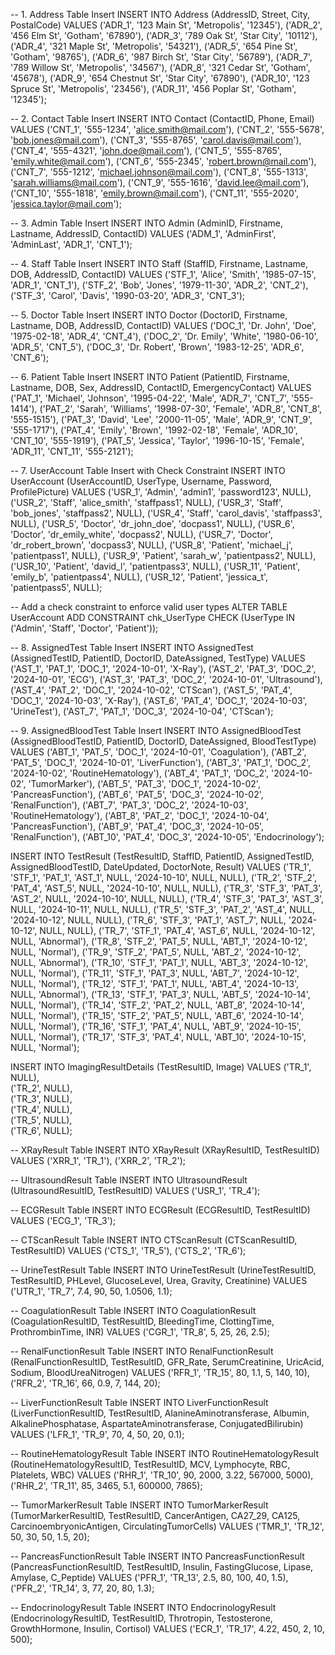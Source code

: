 -- 1. Address Table Insert
INSERT INTO Address (AddressID, Street, City, PostalCode) VALUES 
('ADR_1', '123 Main St', 'Metropolis', '12345'),
('ADR_2', '456 Elm St', 'Gotham', '67890'),
('ADR_3', '789 Oak St', 'Star City', '10112'),
('ADR_4', '321 Maple St', 'Metropolis', '54321'),
('ADR_5', '654 Pine St', 'Gotham', '98765'),
('ADR_6', '987 Birch St', 'Star City', '56789'),
('ADR_7', '789 Willow St', 'Metropolis', '34567'),
('ADR_8', '321 Cedar St', 'Gotham', '45678'),
('ADR_9', '654 Chestnut St', 'Star City', '67890'),
('ADR_10', '123 Spruce St', 'Metropolis', '23456'),
('ADR_11', '456 Poplar St', 'Gotham', '12345');

-- 2. Contact Table Insert
INSERT INTO Contact (ContactID, Phone, Email) VALUES 
('CNT_1', '555-1234', 'alice.smith@mail.com'),
('CNT_2', '555-5678', 'bob.jones@mail.com'),
('CNT_3', '555-8765', 'carol.davis@mail.com'),
('CNT_4', '555-4321', 'john.doe@mail.com'),
('CNT_5', '555-8765', 'emily.white@mail.com'),
('CNT_6', '555-2345', 'robert.brown@mail.com'),
('CNT_7', '555-1212', 'michael.johnson@mail.com'),
('CNT_8', '555-1313', 'sarah.williams@mail.com'),
('CNT_9', '555-1616', 'david.lee@mail.com'),
('CNT_10', '555-1818', 'emily.brown@mail.com'),
('CNT_11', '555-2020', 'jessica.taylor@mail.com');

-- 3. Admin Table Insert
INSERT INTO Admin (AdminID, Firstname, Lastname, AddressID, ContactID) VALUES 
('ADM_1', 'AdminFirst', 'AdminLast', 'ADR_1', 'CNT_1');

-- 4. Staff Table Insert
INSERT INTO Staff (StaffID, Firstname, Lastname, DOB, AddressID, ContactID) VALUES 
('STF_1', 'Alice', 'Smith', '1985-07-15', 'ADR_1', 'CNT_1'),
('STF_2', 'Bob', 'Jones', '1979-11-30', 'ADR_2', 'CNT_2'),
('STF_3', 'Carol', 'Davis', '1990-03-20', 'ADR_3', 'CNT_3');

-- 5. Doctor Table Insert
INSERT INTO Doctor (DoctorID, Firstname, Lastname, DOB, AddressID, ContactID) VALUES 
('DOC_1', 'Dr. John', 'Doe', '1975-02-18', 'ADR_4', 'CNT_4'),
('DOC_2', 'Dr. Emily', 'White', '1980-06-10', 'ADR_5', 'CNT_5'),
('DOC_3', 'Dr. Robert', 'Brown', '1983-12-25', 'ADR_6', 'CNT_6');

-- 6. Patient Table Insert
INSERT INTO Patient (PatientID, Firstname, Lastname, DOB, Sex, AddressID, ContactID, EmergencyContact) VALUES 
('PAT_1', 'Michael', 'Johnson', '1995-04-22', 'Male', 'ADR_7', 'CNT_7', '555-1414'),
('PAT_2', 'Sarah', 'Williams', '1998-07-30', 'Female', 'ADR_8', 'CNT_8', '555-1515'),
('PAT_3', 'David', 'Lee', '2000-11-05', 'Male', 'ADR_9', 'CNT_9', '555-1717'),
('PAT_4', 'Emily', 'Brown', '1992-02-18', 'Female', 'ADR_10', 'CNT_10', '555-1919'),
('PAT_5', 'Jessica', 'Taylor', '1996-10-15', 'Female', 'ADR_11', 'CNT_11', '555-2121');

-- 7. UserAccount Table Insert with Check Constraint
INSERT INTO UserAccount (UserAccountID, UserType, Username, Password, ProfilePicture) VALUES 
('USR_1', 'Admin', 'admin1', 'password123', NULL),
('USR_2', 'Staff', 'alice_smith', 'staffpass1', NULL),
('USR_3', 'Staff', 'bob_jones', 'staffpass2', NULL),
('USR_4', 'Staff', 'carol_davis', 'staffpass3', NULL),
('USR_5', 'Doctor', 'dr_john_doe', 'docpass1', NULL),
('USR_6', 'Doctor', 'dr_emily_white', 'docpass2', NULL),
('USR_7', 'Doctor', 'dr_robert_brown', 'docpass3', NULL),
('USR_8', 'Patient', 'michael_j', 'patientpass1', NULL),
('USR_9', 'Patient', 'sarah_w', 'patientpass2', NULL),
('USR_10', 'Patient', 'david_l', 'patientpass3', NULL),
('USR_11', 'Patient', 'emily_b', 'patientpass4', NULL),
('USR_12', 'Patient', 'jessica_t', 'patientpass5', NULL);

-- Add a check constraint to enforce valid user types
ALTER TABLE UserAccount
ADD CONSTRAINT chk_UserType CHECK (UserType IN ('Admin', 'Staff', 'Doctor', 'Patient'));

-- 8. AssignedTest Table Insert
INSERT INTO AssignedTest (AssignedTestID, PatientID, DoctorID, DateAssigned, TestType) VALUES
('AST_1', 'PAT_1', 'DOC_1', '2024-10-01', 'X-Ray'),
('AST_2', 'PAT_3', 'DOC_2', '2024-10-01', 'ECG'),
('AST_3', 'PAT_3', 'DOC_2', '2024-10-01', 'Ultrasound'),
('AST_4', 'PAT_2', 'DOC_1', '2024-10-02', 'CTScan'),
('AST_5', 'PAT_4', 'DOC_1', '2024-10-03', 'X-Ray'),
('AST_6', 'PAT_4', 'DOC_1', '2024-10-03', 'UrineTest'),
('AST_7', 'PAT_1', 'DOC_3', '2024-10-04', 'CTScan');

-- 9. AssignedBloodTest Table Insert
INSERT INTO AssignedBloodTest (AssignedBloodTestID, PatientID, DoctorID, DateAssigned, BloodTestType) VALUES
('ABT_1', 'PAT_5', 'DOC_1', '2024-10-01', 'Coagulation'),
('ABT_2', 'PAT_5', 'DOC_1', '2024-10-01', 'LiverFunction'),
('ABT_3', 'PAT_1', 'DOC_2', '2024-10-02', 'RoutineHematology'),
('ABT_4', 'PAT_1', 'DOC_2', '2024-10-02', 'TumorMarker'),
('ABT_5', 'PAT_3', 'DOC_1', '2024-10-02', 'PancreasFunction'),
('ABT_6', 'PAT_5', 'DOC_3', '2024-10-02', 'RenalFunction'),
('ABT_7', 'PAT_3', 'DOC_2', '2024-10-03', 'RoutineHematology'),
('ABT_8', 'PAT_2', 'DOC_1', '2024-10-04', 'PancreasFunction'),
('ABT_9', 'PAT_4', 'DOC_3', '2024-10-05', 'RenalFunction'),
('ABT_10', 'PAT_4', 'DOC_3', '2024-10-05', 'Endocrinology');

INSERT INTO TestResult (TestResultID, StaffID, PatientID, AssignedTestID, AssignedBloodTestID, DateUpdated, DoctorNote, Result) VALUES
('TR_1', 'STF_1', 'PAT_1', 'AST_1', NULL, '2024-10-10', NULL, NULL),
('TR_2', 'STF_2', 'PAT_4', 'AST_5', NULL, '2024-10-10', NULL, NULL),
('TR_3', 'STF_3', 'PAT_3', 'AST_2', NULL, '2024-10-10', NULL, NULL),
('TR_4', 'STF_3', 'PAT_3', 'AST_3', NULL, '2024-10-11', NULL, NULL),
('TR_5', 'STF_3', 'PAT_2', 'AST_4', NULL, '2024-10-12', NULL, NULL),
('TR_6', 'STF_3', 'PAT_1', 'AST_7', NULL, '2024-10-12', NULL, NULL),
('TR_7', 'STF_1', 'PAT_4', 'AST_6', NULL, '2024-10-12', NULL, 'Abnormal'),
('TR_8', 'STF_2', 'PAT_5', NULL, 'ABT_1', '2024-10-12', NULL, 'Normal'),
('TR_9', 'STF_2', 'PAT_5', NULL, 'ABT_2', '2024-10-12', NULL, 'Abnormal'),
('TR_10', 'STF_1', 'PAT_1', NULL, 'ABT_3', '2024-10-12', NULL, 'Normal'),
('TR_11', 'STF_1', 'PAT_3', NULL, 'ABT_7', '2024-10-12', NULL, 'Normal'),
('TR_12', 'STF_1', 'PAT_1', NULL, 'ABT_4', '2024-10-13', NULL, 'Abnormal'),
('TR_13', 'STF_1', 'PAT_3', NULL, 'ABT_5', '2024-10-14', NULL, 'Normal'),
('TR_14', 'STF_2', 'PAT_2', NULL, 'ABT_8', '2024-10-14', NULL, 'Normal'),
('TR_15', 'STF_2', 'PAT_5', NULL, 'ABT_6', '2024-10-14', NULL, 'Normal'),
('TR_16', 'STF_1', 'PAT_4', NULL, 'ABT_9', '2024-10-15', NULL, 'Normal'),
('TR_17', 'STF_3', 'PAT_4', NULL, 'ABT_10', '2024-10-15', NULL, 'Normal');

INSERT INTO ImagingResultDetails (TestResultID, Image) VALUES
('TR_1', NULL),  
('TR_2', NULL),  
('TR_3', NULL),  
('TR_4', NULL),  
('TR_5', NULL),  
('TR_6', NULL);  

-- XRayResult Table
INSERT INTO XRayResult (XRayResultID, TestResultID) VALUES
('XRR_1', 'TR_1'),
('XRR_2', 'TR_2');

-- UltrasoundResult Table
INSERT INTO UltrasoundResult (UltrasoundResultID, TestResultID) VALUES
('USR_1', 'TR_4');

-- ECGResult Table
INSERT INTO ECGResult (ECGResultID, TestResultID) VALUES
('ECG_1', 'TR_3');

-- CTScanResult Table
INSERT INTO CTScanResult (CTScanResultID, TestResultID) VALUES
('CTS_1', 'TR_5'),
('CTS_2', 'TR_6');

-- UrineTestResult Table
INSERT INTO UrineTestResult (UrineTestResultID, TestResultID, PHLevel, GlucoseLevel, Urea, Gravity, Creatinine) VALUES
('UTR_1', 'TR_7', 7.4, 90, 50, 1.0506, 1.1);

-- CoagulationResult Table
INSERT INTO CoagulationResult (CoagulationResultID, TestResultID, BleedingTime, ClottingTime, ProthrombinTime, INR) VALUES
('CGR_1', 'TR_8', 5, 25, 26, 2.5);

-- RenalFunctionResult Table
INSERT INTO RenalFunctionResult (RenalFunctionResultID, TestResultID, GFR_Rate, SerumCreatinine, UricAcid, Sodium, BloodUreaNitrogen) VALUES
('RFR_1', 'TR_15', 80, 1.1, 5, 140, 10),
('RFR_2', 'TR_16', 66, 0.9, 7, 144, 20);

-- LiverFunctionResult Table
INSERT INTO LiverFunctionResult (LiverFunctionResultID, TestResultID, AlanineAminotransferase, Albumin, AlkalinePhosphatase, AspartateAminotransferase, ConjugatedBilirubin) VALUES
('LFR_1', 'TR_9', 70, 4, 50, 20, 0.1);

-- RoutineHematologyResult Table
INSERT INTO RoutineHematologyResult (RoutineHematologyResultID, TestResultID, MCV, Lymphocyte, RBC, Platelets, WBC) VALUES
('RHR_1', 'TR_10', 90, 2000, 3.22, 567000, 5000),
('RHR_2', 'TR_11', 85, 3465, 5.1, 600000, 7865);

-- TumorMarkerResult Table
INSERT INTO TumorMarkerResult (TumorMarkerResultID, TestResultID, CancerAntigen, CA27_29, CA125, CarcinoembryonicAntigen, CirculatingTumorCells) VALUES
('TMR_1', 'TR_12', 50, 30, 50, 1.5, 20);

-- PancreasFunctionResult Table
INSERT INTO PancreasFunctionResult (PancreasFunctionResultID, TestResultID, Insulin, FastingGlucose, Lipase, Amylase, C_Peptide) VALUES
('PFR_1', 'TR_13', 2.5, 80, 100, 40, 1.5),
('PFR_2', 'TR_14', 3, 77, 20, 80, 1.3);

-- EndocrinologyResult Table
INSERT INTO EndocrinologyResult (EndocrinologyResultID, TestResultID, Throtropin, Testosterone, GrowthHormone, Insulin, Cortisol) VALUES
('ECR_1', 'TR_17', 4.22, 450, 2, 10, 500);
